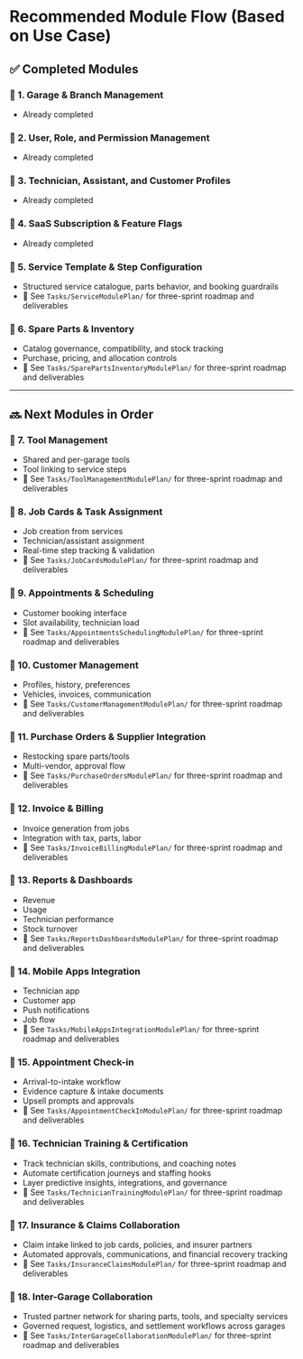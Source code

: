 # Recommended Module Flow (Based on Use Case)

## ✅ Completed Modules

### 🔹 1. Garage & Branch Management
- Already completed

### 🔹 2. User, Role, and Permission Management
- Already completed

### 🔹 3. Technician, Assistant, and Customer Profiles
- Already completed

### 🔹 4. SaaS Subscription & Feature Flags
- Already completed

### 🔹 5. Service Template & Step Configuration
- Structured service catalogue, parts behavior, and booking guardrails
- 📄 See `Tasks/ServiceModulePlan/` for three-sprint roadmap and deliverables

### 🔹 6. Spare Parts & Inventory
- Catalog governance, compatibility, and stock tracking
- Purchase, pricing, and allocation controls
- 📄 See `Tasks/SparePartsInventoryModulePlan/` for three-sprint roadmap and deliverables

---

## 🔜 Next Modules in Order

### 🔹 7. Tool Management
- Shared and per-garage tools
- Tool linking to service steps
- 📄 See `Tasks/ToolManagementModulePlan/` for three-sprint roadmap and deliverables

### 🔹 8. Job Cards & Task Assignment
- Job creation from services
- Technician/assistant assignment
- Real-time step tracking & validation
- 📄 See `Tasks/JobCardsModulePlan/` for three-sprint roadmap and deliverables

### 🔹 9. Appointments & Scheduling
- Customer booking interface
- Slot availability, technician load
- 📄 See `Tasks/AppointmentsSchedulingModulePlan/` for three-sprint roadmap and deliverables

### 🔹 10. Customer Management
- Profiles, history, preferences
- Vehicles, invoices, communication
- 📄 See `Tasks/CustomerManagementModulePlan/` for three-sprint roadmap and deliverables

### 🔹 11. Purchase Orders & Supplier Integration
- Restocking spare parts/tools
- Multi-vendor, approval flow
- 📄 See `Tasks/PurchaseOrdersModulePlan/` for three-sprint roadmap and deliverables

### 🔹 12. Invoice & Billing
- Invoice generation from jobs
- Integration with tax, parts, labor
- 📄 See `Tasks/InvoiceBillingModulePlan/` for three-sprint roadmap and deliverables

### 🔹 13. Reports & Dashboards
- Revenue
- Usage
- Technician performance
- Stock turnover
- 📄 See `Tasks/ReportsDashboardsModulePlan/` for three-sprint roadmap and deliverables

### 🔹 14. Mobile Apps Integration
- Technician app
- Customer app
- Push notifications
- Job flow
- 📄 See `Tasks/MobileAppsIntegrationModulePlan/` for three-sprint roadmap and deliverables

### 🔹 15. Appointment Check-in
- Arrival-to-intake workflow
- Evidence capture & intake documents
- Upsell prompts and approvals
- 📄 See `Tasks/AppointmentCheckInModulePlan/` for three-sprint roadmap and deliverables

### 🔹 16. Technician Training & Certification
- Track technician skills, contributions, and coaching notes
- Automate certification journeys and staffing hooks
- Layer predictive insights, integrations, and governance
- 📄 See `Tasks/TechnicianTrainingModulePlan/` for three-sprint roadmap and deliverables

### 🔹 17. Insurance & Claims Collaboration
- Claim intake linked to job cards, policies, and insurer partners
- Automated approvals, communications, and financial recovery tracking
- 📄 See `Tasks/InsuranceClaimsModulePlan/` for three-sprint roadmap and deliverables

### 🔹 18. Inter-Garage Collaboration
- Trusted partner network for sharing parts, tools, and specialty services
- Governed request, logistics, and settlement workflows across garages
- 📄 See `Tasks/InterGarageCollaborationModulePlan/` for three-sprint roadmap and deliverables
